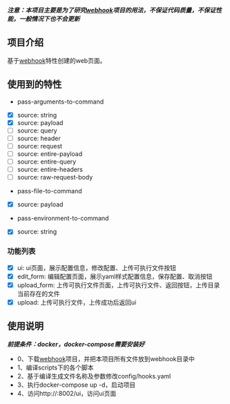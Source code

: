 ***注意：本项目主要是为了研究[webhook](https://github.com/soulteary/webhook.git)项目的用法，不保证代码质量，不保证性能，一般情况下也不会更新***

## 项目介绍
基于[webhook](https://github.com/soulteary/webhook.git)特性创建的web页面。

## 使用到的特性
* pass-arguments-to-command
- [x] source: string
- [x] source: payload
- [ ] source: query
- [ ] source: header
- [ ] source: request
- [ ] source: entire-payload
- [ ] source: entire-query
- [ ] source: entire-headers
- [ ] source: raw-request-body
* pass-file-to-command
- [x] source: payload
* pass-environment-to-command
- [x] source: string

### 功能列表
- [x] ui: ui页面，展示配置信息，修改配置、上传可执行文件按钮
- [x] edit_form: 编辑配置页面，展示yaml样式配置信息，保存配置、取消按钮
- [x] upload_form: 上传可执行文件页面，上传可执行文件、返回按钮，上传目录当前存在的文件
- [x] upload: 上传可执行文件，上传成功后返回ui

## 使用说明
***前提条件：docker，docker-compose需要安装好***
* 0、下载[webhook](https://github.com/soulteary/webhook.git)项目，并把本项目所有文件放到webhook目录中
* 1、编译scripts下的各个脚本
* 2、基于编译生成文件名称及参数修改config/hooks.yaml
* 3、执行docker-compose up -d，启动项目
* 4、访问http://<ip>:8002/ui，访问ui页面